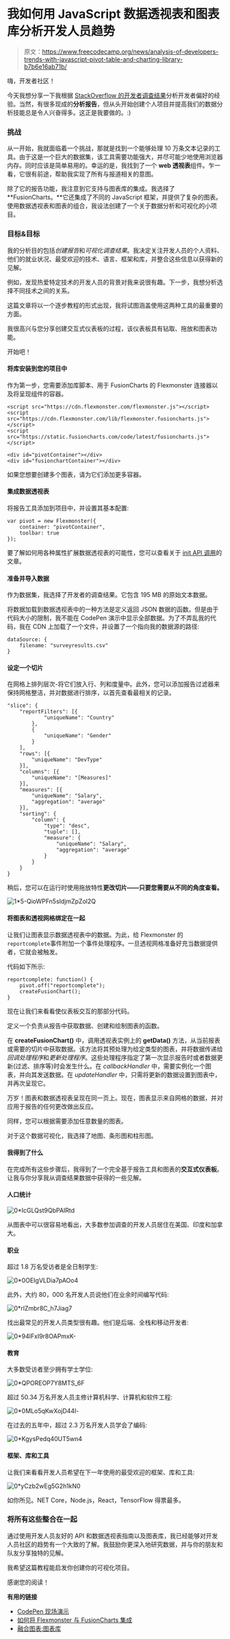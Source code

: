 # 我如何用 JavaScript 数据透视表和图表库分析开发人员趋势

> 原文：<https://www.freecodecamp.org/news/analysis-of-developers-trends-with-javascript-pivot-table-and-charting-library-b7b6e16ab71b/>

嗨，开发者社区！

今天我想分享一下我根据 [StackOverflow 的开发者调查结果](https://insights.stackoverflow.com/survey/?r=fr3)分析开发者偏好的经验。当然，有很多现成的**分析报告**，但从头开始创建个人项目并提高我们的数据分析技能总是令人兴奋得多。这正是我要做的。:)

### **挑战**

从一开始，我就面临着一个挑战，那就是找到一个能够处理 10 万条文本记录的工具。由于这是一个巨大的数据集，该工具需要功能强大，并尽可能少地使用浏览器内存。同时应该是简单易用的。幸运的是，我找到了一个 **web 透视表**组件。乍一看，它很有前途，帮助我实现了所有与报道相关的意图。

除了它的报告功能，我注意到它支持与图表库的集成。我选择了 **FusionCharts。**它还集成了不同的 JavaScript 框架，并提供了复杂的图表。使用数据透视表和图表的组合，我设法创建了一个关于数据分析和可视化的小项目。

### **目标&目标**

我的分析目的包括*创建报告*和*可视化调查结果*。我决定关注开发人员的个人资料、他们的就业状况、最受欢迎的技术、语言、框架和库，并整合这些信息以获得新的见解。

例如，发现热爱特定技术的开发人员的背景对我来说很有趣。下一步，我想分析选择不同技术之间的关系。

这篇文章将以一个逐步教程的形式出现，我将试图涵盖使用这两种工具的最重要的方面。

我很高兴与您分享创建交互式仪表板的过程，该仪表板具有钻取、拖放和图表功能。

开始吧！

#### **将库安装到您的项目中**

作为第一步，您需要添加库脚本、用于 FusionCharts 的 Flexmonster 连接器以及将呈现组件的容器。

```
<script src="https://cdn.flexmonster.com/flexmonster.js"></script>
<script src="https://cdn.flexmonster.com/lib/flexmonster.fusioncharts.js"></script>
<script src="https://static.fusioncharts.com/code/latest/fusioncharts.js"></script>

<div id="pivotContainer"></div>
<div id="fusionchartContainer"></div>
```

如果您想要创建多个图表，请为它们添加更多容器。

#### **集成数据透视表**

将报告工具添加到项目中，并设置其基本配置:

```
var pivot = new Flexmonster({
    container: "pivotContainer",
    toolbar: true
});
```

要了解如何用各种属性扩展数据透视表的可能性，您可以查看关于 [init API 调用](https://www.flexmonster.com/api/new-flexmonster/?r=fr3)的文章。

#### **准备并导入数据**

作为数据集，我选择了开发者的调查结果。它包含 195 MB 的原始文本数据。

将数据加载到数据透视表中的一种方法是定义返回 JSON 数据的函数。但是由于代码大小的限制，我不能在 CodePen 演示中显示全部数据。为了不弄乱我的代码，我在 CDN 上加载了一个文件，并设置了一个指向我的数据源的路径:

```
dataSource: {
    filename: "surveyresults.csv"
}
```

#### **设定一个切片**

在网格上排列层次-将它们放入行、列和度量中。此外，您可以添加报告过滤器来保持网格整洁，并对数据进行排序，以首先查看最相关的记录。

```
"slice": {
    "reportFilters": [{
            "uniqueName": "Country"
        },
        {
            "uniqueName": "Gender"
        }
    ],
    "rows": [{
        "uniqueName": "DevType"
    }],
    "columns": [{
        "uniqueName": "[Measures]"
    }],
    "measures": [{
        "uniqueName": "Salary",
        "aggregation": "average"
    }],
    "sorting": {
        "column": {
            "type": "desc",
            "tuple": [],
            "measure": {
                "uniqueName": "Salary",
                "aggregation": "average"
            }
        }
    }
}
```

稍后，您可以在运行时使用拖放特性**更改切片——只要您需要从不同的角度查看。**

![1*5-QioWPFn5sIdjmZpZol2Q](img/6090730931069a524de664b34049731b.png)

#### **将图表和透视网格绑定在一起**

让我们让图表显示数据透视表中的数据。为此，给 Flexmonster 的`reportcomplete`事件附加一个事件处理程序。一旦透视网格准备好充当数据提供者，它就会被触发。

代码如下所示:

```
reportcomplete: function() {
    pivot.off("reportcomplete");
    createFusionChart();
}
```

现在让我们来看看使仪表板交互的那部分代码。

定义一个负责从报告中获取数据、创建和绘制图表的函数。

在 **createFusionChart()** 中，调用透视表实例上的 **getData()** 方法，从当前报表或需要的切片中获取数据。该方法将其预处理为给定类型的图表，并将数据传递给*回调处理程序*和*更新处理程序*。这些处理程序指定了第一次显示报告时或者数据更新(过滤、排序等)时会发生什么。在 *callbackHandler* 中，需要实例化一个图表，并向其发送数据。在 *updateHandler* 中，只需将更新的数据设置到图表中，并再次呈现它。

万岁！图表和数据透视表呈现在同一页上。现在，图表显示来自网格的数据，并对应用于报告的任何更改做出反应。

同样，您可以根据需要添加任意数量的图表。

对于这个数据可视化，我选择了地图、条形图和柱形图。

#### **我得到了什么**

在完成所有这些步骤后，我得到了一个完全基于报告工具和图表的**交互式仪表板**。让我与你分享我从调查结果数据中获得的一些见解。

#### **人口统计**

![0*IcGLQst9QbPAIRtd](img/0962b16022e041a488a7bc513662bbfa.png)

从图表中可以很容易地看出，大多数参加调查的开发人员居住在美国、印度和加拿大。

#### **职业**

超过 1.8 万名受访者是全日制学生:

![0*0OEIgVLDia7pAOo4](img/3fb60948203d1e3c791801d468bd1b75.png)

此外，大约 80，000 名开发人员说他们在业余时间编写代码:

![0*rlZmbr8C_h7Jiag7](img/10d05ed46fcbef526bd93369825d23a0.png)

找出最常见的开发人员类型很有趣。他们是后端、全栈和移动开发者:

![0*94lFxI9r8OAPmxK-](img/636b3efb87e54435430077188743c204.png)

#### **教育**

大多数受访者至少拥有学士学位:

![0*QPOREOP7Y8MTS_6F](img/124cfcbbaf42090436a3c1a35d3307d8.png)

超过 50.34 万名开发人员主修计算机科学、计算机和软件工程:

![0*0MLo5qKwXojD44l-](img/e4f63fc3906fa3910dd1b6d193889db6.png)

在过去的五年中，超过 2.3 万名开发人员学会了编码:

![0*KgysPedq40UT5wn4](img/538f96a642d4979d25f8101a6fc932ff.png)

#### **框架、库和工具**

让我们来看看开发人员希望在下一年使用的最受欢迎的框架、库和工具:

![0*yCzb2wEg5G2h1kN0](img/7b6b1700ff7bb43d8e0ed07b424e4e8b.png)

如你所见。NET Core，Node.js，React，TensorFlow 得票最多。

### **将所有这些整合在一起**

通过使用开发人员友好的 API 和数据透视表指南以及图表库，我已经能够对开发人员社区的趋势有一个大致的了解。我鼓励你更深入地研究数据，并与你的朋友和队友分享独特的见解。

我希望这篇教程能启发你创建你的可视化项目。

感谢您的阅读！

**有用的链接**

*   [CodePen 现场演示](https://codepen.io/ronika/pen/mooKab/?r=fr3)
*   [如何将 Flexmonster 与 FusionCharts 集成](https://www.flexmonster.com/doc/integration-with-fusioncharts/?r=fr3)
*   [融合图表:图表库](https://www.fusioncharts.com/charts?product=fusioncharts/?r=fr3)